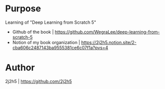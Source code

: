 # Purpose
Learning of "Deep Learning from Scratch 5"

- Github of the book | https://github.com/WegraLee/deep-learning-from-scratch-5
- Notion of my book organization | https://2j2h5.notion.site/2-cba606c2487143ba9555381ce6c07f1a?pvs=4
# Author
2j2h5 | https://github.com/2j2h5

